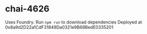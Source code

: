 # chai-4626

Uses Foundry. Run `npm run` to download dependencies
Deployed at 0x8a9d2D22a1CdF31849Da0321e9B68BedE0335201
